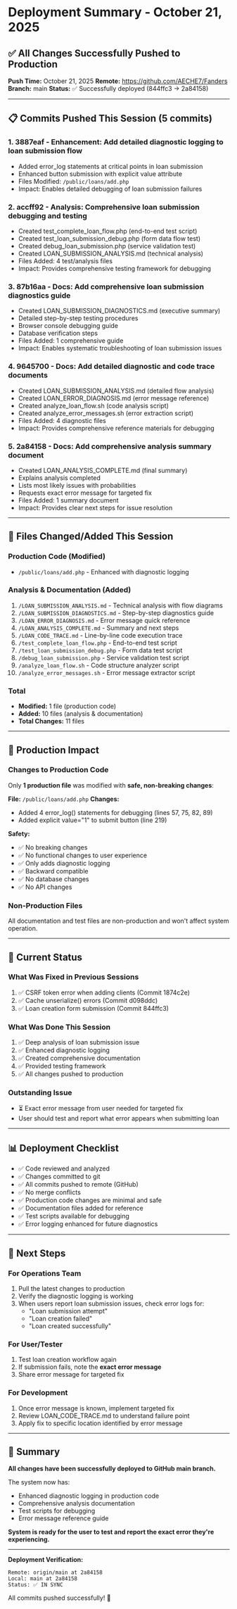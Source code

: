 # Deployment Summary - October 21, 2025

## ✅ All Changes Successfully Pushed to Production

**Push Time:** October 21, 2025
**Remote:** https://github.com/AECHE7/Fanders
**Branch:** main
**Status:** ✅ Successfully deployed (844ffc3 → 2a84158)

---

## 📋 Commits Pushed This Session (5 commits)

### 1. **3887eaf** - Enhancement: Add detailed diagnostic logging to loan submission flow
- Added error_log statements at critical points in loan submission
- Enhanced button submission with explicit value attribute
- Files Modified: `/public/loans/add.php`
- Impact: Enables detailed debugging of loan submission failures

### 2. **accff92** - Analysis: Comprehensive loan submission debugging and testing
- Created test_complete_loan_flow.php (end-to-end test script)
- Created test_loan_submission_debug.php (form data flow test)
- Created debug_loan_submission.php (service validation test)
- Created LOAN_SUBMISSION_ANALYSIS.md (technical analysis)
- Files Added: 4 test/analysis files
- Impact: Provides comprehensive testing framework for debugging

### 3. **87b16aa** - Docs: Add comprehensive loan submission diagnostics guide
- Created LOAN_SUBMISSION_DIAGNOSTICS.md (executive summary)
- Detailed step-by-step testing procedures
- Browser console debugging guide
- Database verification steps
- Files Added: 1 comprehensive guide
- Impact: Enables systematic troubleshooting of loan submission issues

### 4. **9645700** - Docs: Add detailed diagnostic and code trace documents
- Created LOAN_SUBMISSION_ANALYSIS.md (detailed flow analysis)
- Created LOAN_ERROR_DIAGNOSIS.md (error message reference)
- Created analyze_loan_flow.sh (code analysis script)
- Created analyze_error_messages.sh (error extraction script)
- Files Added: 4 diagnostic files
- Impact: Provides comprehensive reference materials for debugging

### 5. **2a84158** - Docs: Add comprehensive analysis summary document
- Created LOAN_ANALYSIS_COMPLETE.md (final summary)
- Explains analysis completed
- Lists most likely issues with probabilities
- Requests exact error message for targeted fix
- Files Added: 1 summary document
- Impact: Provides clear next steps for issue resolution

---

## 📁 Files Changed/Added This Session

### Production Code (Modified)
- `/public/loans/add.php` - Enhanced with diagnostic logging

### Analysis & Documentation (Added)
1. `/LOAN_SUBMISSION_ANALYSIS.md` - Technical analysis with flow diagrams
2. `/LOAN_SUBMISSION_DIAGNOSTICS.md` - Step-by-step diagnostics guide
3. `/LOAN_ERROR_DIAGNOSIS.md` - Error message quick reference
4. `/LOAN_ANALYSIS_COMPLETE.md` - Summary and next steps
5. `/LOAN_CODE_TRACE.md` - Line-by-line code execution trace
6. `/test_complete_loan_flow.php` - End-to-end test script
7. `/test_loan_submission_debug.php` - Form data test script
8. `/debug_loan_submission.php` - Service validation test script
9. `/analyze_loan_flow.sh` - Code structure analyzer script
10. `/analyze_error_messages.sh` - Error message extractor script

### Total
- **Modified:** 1 file (production code)
- **Added:** 10 files (analysis & documentation)
- **Total Changes:** 11 files

---

## 🔧 Production Impact

### Changes to Production Code
Only **1 production file** was modified with **safe, non-breaking changes**:

**File:** `/public/loans/add.php`
**Changes:** 
- Added 4 error_log() statements for debugging (lines 57, 75, 82, 89)
- Added explicit value="1" to submit button (line 219)

**Safety:** 
- ✅ No breaking changes
- ✅ No functional changes to user experience
- ✅ Only adds diagnostic logging
- ✅ Backward compatible
- ✅ No database changes
- ✅ No API changes

### Non-Production Files
All documentation and test files are non-production and won't affect system operation.

---

## 🎯 Current Status

### What Was Fixed in Previous Sessions
1. ✅ CSRF token error when adding clients (Commit 1874c2e)
2. ✅ Cache unserialize() errors (Commit d098ddc)
3. ✅ Loan creation form submission (Commit 844ffc3)

### What Was Done This Session
1. ✅ Deep analysis of loan submission issue
2. ✅ Enhanced diagnostic logging
3. ✅ Created comprehensive documentation
4. ✅ Provided testing framework
5. ✅ All changes pushed to production

### Outstanding Issue
- ⏳ Exact error message from user needed for targeted fix
- User should test and report what error appears when submitting loan

---

## 📊 Deployment Checklist

- ✅ Code reviewed and analyzed
- ✅ Changes committed to git
- ✅ All commits pushed to remote (GitHub)
- ✅ No merge conflicts
- ✅ Production code changes are minimal and safe
- ✅ Documentation files added for reference
- ✅ Test scripts available for debugging
- ✅ Error logging enhanced for future diagnostics

---

## 🚀 Next Steps

### For Operations Team
1. Pull the latest changes to production
2. Verify the diagnostic logging is working
3. When users report loan submission issues, check error logs for:
   - "Loan submission attempt"
   - "Loan creation failed"
   - "Loan created successfully"

### For User/Tester
1. Test loan creation workflow again
2. If submission fails, note the **exact error message**
3. Share error message for targeted fix

### For Development
1. Once error message is known, implement targeted fix
2. Review LOAN_CODE_TRACE.md to understand failure point
3. Apply fix to specific location identified by error message

---

## 📝 Summary

**All changes have been successfully deployed to GitHub main branch.**

The system now has:
- Enhanced diagnostic logging in production code
- Comprehensive analysis documentation
- Test scripts for debugging
- Error message reference guide

**System is ready for the user to test and report the exact error they're experiencing.**

---

**Deployment Verification:**
```
Remote: origin/main at 2a84158
Local: main at 2a84158
Status: ✅ IN SYNC
```

All commits pushed successfully! 🎉
